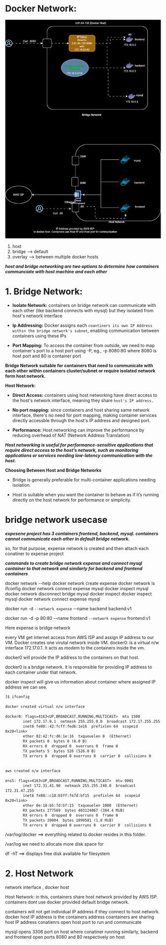 # Docker Network:

![Alt text](docker-network.drawio.svg)

1. host
2. bridge --> default
3. overlay --> between multiple docker hosts

***host and bridge networking are two options to determine how containers communciate with host machine and each other***

# 1. Bridge Network:


* **Isolate Network:** containers on bridge network can communicate with each other (like backend connects with mysql) but they isolated from host's network interface

* **Ip Addressing:** Docker assigns each `coantiners its own IP Address within the bridge network's subnet`, enabling communication between containers using these IPs

* **Port Mapping:** To access the container from outside, we need to map container's port to a host port using -P, eg., -p 8080:80 where 8080 is host port and 80 is container port

**Bridge Network suitable for containers that need to communicate with each other within containers cluster/subnet or require isolated network form host network.**

**Host Network:**

* **Direct Access:** containers using host networking have direct access to the host's network interface, meaning they share `host's IP
address.`

* **No port mapping:** since containers and host sharing same network interface, there's no need for port mapping, making container services directly accessble through the host's IP address and designed port.

* **Performance:** Host networking can improve the performance by reducing overhead of NAT (Network Address Translation)

***Host networking is useful for performance-sensitive applications that require direct access to the host’s network, such as monitoring applications or services needing low-latency communication with the host.***

**Choosing Between Host and Bridge Networks**

* Bridge is generally preferable for multi-container applications needing isolation.

* Host is suitable when you want the container to behave as if it’s running directly on the host network for performance or simplicity.


# bridge network usecase

***expesene project has 3 containers frontend, backend, mysql. containers cannot communicate each other in default bridge network.***

so, for that purpose, expense network is created and  then attach each conatiner to expense project

***commands to create bridge network expense and connect mysql container to that network and similarly for backend and frontend containers***

docker network --help
docker network create expense
docker network ls
ifconfig
docker network connect expense mysql
docker inspect mysql
docker network disconnect bridge mysql
docker inspect
docker inspect mysql
docker network connect expense mysql

docker run -d `--network expense` --name backend backend:v1

docker run -d -p 80:80 --name frontend `--network expense` frontend:v1

Here expense is bridge network


every VM get internet access from AWS ISP and assign IP address to our VM.
Docker creates one virutal network inside VM.
docker0: is a virtual n/w interface 172.17.0.1. It acts as modem to the containers inside the vm.

docker0 will provide the IP address to the containers on that host.

docker0 is a bridge network. it is responsible for providing IP address to each container under that network.

docker inspect <container-name> will give us information about container where assigned IP address we can see.

```
]$ ifconfig

docker created virtual n/w interface

docker0: flags=4163<UP,BROADCAST,RUNNING,MULTICAST>  mtu 1500
        inet 172.17.0.1  netmask 255.255.0.0  broadcast 172.17.255.255
        inet6 fe80::42:fcff:fed6:1e16  prefixlen 64  scopeid 0x20<link>
        ether 02:42:fc:d6:1e:16  txqueuelen 0  (Ethernet)
        RX packets 0  bytes 0 (0.0 B)
        RX errors 0  dropped 0  overruns 0  frame 0
        TX packets 5  bytes 526 (526.0 B)
        TX errors 0  dropped 0 overruns 0  carrier 0  collisions 0


aws created n/w interface

ens5: flags=4163<UP,BROADCAST,RUNNING,MULTICAST>  mtu 9001
        inet 172.31.41.90  netmask 255.255.240.0  broadcast 172.31.47.255
        inet6 fe80::c18:b5ff:fe7d:bf15  prefixlen 64  scopeid 0x20<link>
        ether 0e:18:b5:7d:bf:15  txqueuelen 1000  (Ethernet)
        RX packets 277569  bytes 403124067 (384.4 MiB)
        RX errors 0  dropped 0  overruns 0  frame 0
        TX packets 20004  bytes 1899581 (1.8 MiB)
        TX errors 0  dropped 0 overruns 0  carrier 0  collisions 0
```


/var/log/docker ==> everything related to docker resides in this folder.

/var/log we need to allocate more disk space for

df -hT ==> displays free disk available for filesystem

# 2. Host Network

network interface , docker host

Host Network: in this, containers share host network provided by AWS ISP. containers dont use docker provided default bridge network.

containers will not get individual IP address if they connect to host network. docker host IP address is the containers address
coantainers are sharing host IP address 
conatienrs open host port to run and communicate

mysql opens 3306 port on host where conatiner running 
similarly, backend and frontend open ports 8080 and 80 respectively on host
